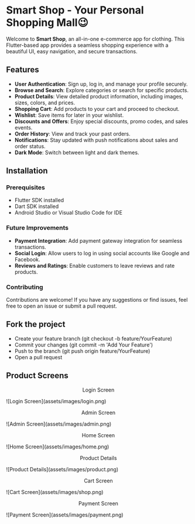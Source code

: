# Smart Shop - Your Personal Shopping Mall😉

Welcome to **Smart Shop**, an all-in-one e-commerce app for clothing. This Flutter-based app provides a seamless shopping experience with a beautiful UI, easy navigation, and secure transactions.

## Features

- **User Authentication**: Sign up, log in, and manage your profile securely.
- **Browse and Search**: Explore categories or search for specific products.
- **Product Details**: View detailed product information, including images, sizes, colors, and prices.
- **Shopping Cart**: Add products to your cart and proceed to checkout.
- **Wishlist**: Save items for later in your wishlist.
- **Discounts and Offers**: Enjoy special discounts, promo codes, and sales events.
- **Order History**: View and track your past orders.
- **Notifications**: Stay updated with push notifications about sales and order status.
- **Dark Mode**: Switch between light and dark themes.

## Installation

### Prerequisites
- Flutter SDK installed
- Dart SDK installed
- Android Studio or Visual Studio Code for IDE

### Future Improvements

- **Payment Integration**: Add payment gateway integration for seamless transactions.
- **Social Login**: Allow users to log in using social accounts like Google and Facebook.
- **Reviews and Ratings**: Enable customers to leave reviews and rate products.

### Contributing
Contributions are welcome! If you have any suggestions or find issues, feel free to open an issue or submit a pull request.


## Fork the project

- Create your feature branch (git checkout -b feature/YourFeature)
- Commit your changes (git commit -m 'Add Your Feature')
- Push to the branch (git push origin feature/YourFeature)
- Open a pull request

## Product Screens

<p style="text-align: center; width: 200;">Login Screen</p>
![Login Screen](assets/images/login.png)

<p style="text-align: center; width: 200;">Admin Screen</p>
![Admin Screen](assets/images/admin.png)


<p style="text-align: center; width: 200;">Home Screen</p>
![Home Screen](assets/images/home.png)

<p style="text-align: center; width: 200;">Product Details</p>
![Product Details](assets/images/product.png)

<p style="text-align: center; width: 200;">Cart Screen</p>
![Cart Screen](assets/images/shop.png)

<p style="text-align: center; width: 200;">Payment Screen</p>
![Payment Screen](assets/images/payment.png)


<!-- ![Login Screen](<img src="/assets/images/login.png" width="200">) ![Admin Screen](<img src="/assets/images/admin.png" width="200">) ![Payment Screen](<img src="/assets/images/payment.png" width="200">) -->
<!-- ![Home Screen](<img src="/assets/images/home.png" width="200">) ![Product Details](<img src="/assets/images/product.png" width="200">) ![Cart Screen](<img src="/assets/images/shop.png" width="200">) -->